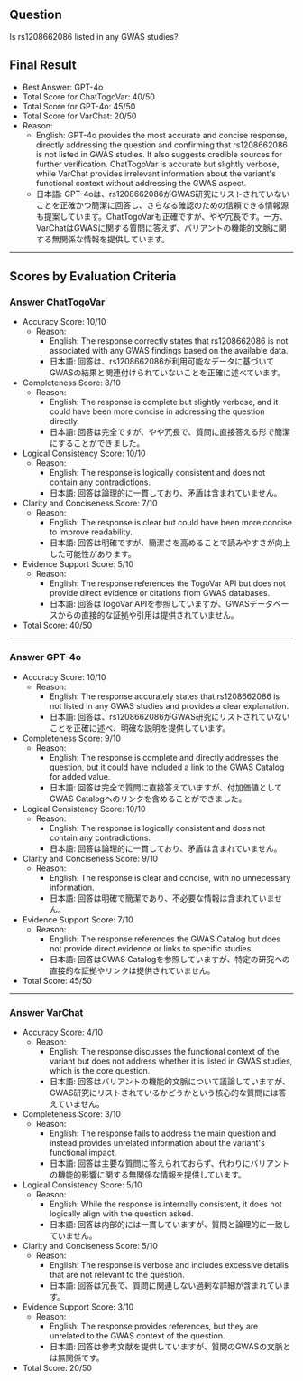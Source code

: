 ## Question

Is rs1208662086 listed in any GWAS studies?

## Final Result

- Best Answer: GPT-4o
- Total Score for ChatTogoVar: 40/50
- Total Score for GPT-4o: 45/50
- Total Score for VarChat: 20/50
- Reason:
  - English: GPT-4o provides the most accurate and concise response, directly addressing the question and confirming that rs1208662086 is not listed in GWAS studies. It also suggests credible sources for further verification. ChatTogoVar is accurate but slightly verbose, while VarChat provides irrelevant information about the variant's functional context without addressing the GWAS aspect.
  - 日本語: GPT-4oは、rs1208662086がGWAS研究にリストされていないことを正確かつ簡潔に回答し、さらなる確認のための信頼できる情報源も提案しています。ChatTogoVarも正確ですが、やや冗長です。一方、VarChatはGWASに関する質問に答えず、バリアントの機能的文脈に関する無関係な情報を提供しています。

---

## Scores by Evaluation Criteria

### Answer ChatTogoVar
- Accuracy Score: 10/10
  - Reason: 
    - English: The response correctly states that rs1208662086 is not associated with any GWAS findings based on the available data.
    - 日本語: 回答は、rs1208662086が利用可能なデータに基づいてGWASの結果と関連付けられていないことを正確に述べています。
- Completeness Score: 8/10
  - Reason: 
    - English: The response is complete but slightly verbose, and it could have been more concise in addressing the question directly.
    - 日本語: 回答は完全ですが、やや冗長で、質問に直接答える形で簡潔にすることができました。
- Logical Consistency Score: 10/10
  - Reason: 
    - English: The response is logically consistent and does not contain any contradictions.
    - 日本語: 回答は論理的に一貫しており、矛盾は含まれていません。
- Clarity and Conciseness Score: 7/10
  - Reason: 
    - English: The response is clear but could have been more concise to improve readability.
    - 日本語: 回答は明確ですが、簡潔さを高めることで読みやすさが向上した可能性があります。
- Evidence Support Score: 5/10
  - Reason: 
    - English: The response references the TogoVar API but does not provide direct evidence or citations from GWAS databases.
    - 日本語: 回答はTogoVar APIを参照していますが、GWASデータベースからの直接的な証拠や引用は提供されていません。
- Total Score: 40/50

---

### Answer GPT-4o
- Accuracy Score: 10/10
  - Reason: 
    - English: The response accurately states that rs1208662086 is not listed in any GWAS studies and provides a clear explanation.
    - 日本語: 回答は、rs1208662086がGWAS研究にリストされていないことを正確に述べ、明確な説明を提供しています。
- Completeness Score: 9/10
  - Reason: 
    - English: The response is complete and directly addresses the question, but it could have included a link to the GWAS Catalog for added value.
    - 日本語: 回答は完全で質問に直接答えていますが、付加価値としてGWAS Catalogへのリンクを含めることができました。
- Logical Consistency Score: 10/10
  - Reason: 
    - English: The response is logically consistent and does not contain any contradictions.
    - 日本語: 回答は論理的に一貫しており、矛盾は含まれていません。
- Clarity and Conciseness Score: 9/10
  - Reason: 
    - English: The response is clear and concise, with no unnecessary information.
    - 日本語: 回答は明確で簡潔であり、不必要な情報は含まれていません。
- Evidence Support Score: 7/10
  - Reason: 
    - English: The response references the GWAS Catalog but does not provide direct evidence or links to specific studies.
    - 日本語: 回答はGWAS Catalogを参照していますが、特定の研究への直接的な証拠やリンクは提供されていません。
- Total Score: 45/50

---

### Answer VarChat
- Accuracy Score: 4/10
  - Reason: 
    - English: The response discusses the functional context of the variant but does not address whether it is listed in GWAS studies, which is the core question.
    - 日本語: 回答はバリアントの機能的文脈について議論していますが、GWAS研究にリストされているかどうかという核心的な質問には答えていません。
- Completeness Score: 3/10
  - Reason: 
    - English: The response fails to address the main question and instead provides unrelated information about the variant's functional impact.
    - 日本語: 回答は主要な質問に答えられておらず、代わりにバリアントの機能的影響に関する無関係な情報を提供しています。
- Logical Consistency Score: 5/10
  - Reason: 
    - English: While the response is internally consistent, it does not logically align with the question asked.
    - 日本語: 回答は内部的には一貫していますが、質問と論理的に一致していません。
- Clarity and Conciseness Score: 5/10
  - Reason: 
    - English: The response is verbose and includes excessive details that are not relevant to the question.
    - 日本語: 回答は冗長で、質問に関連しない過剰な詳細が含まれています。
- Evidence Support Score: 3/10
  - Reason: 
    - English: The response provides references, but they are unrelated to the GWAS context of the question.
    - 日本語: 回答は参考文献を提供していますが、質問のGWASの文脈とは無関係です。
- Total Score: 20/50